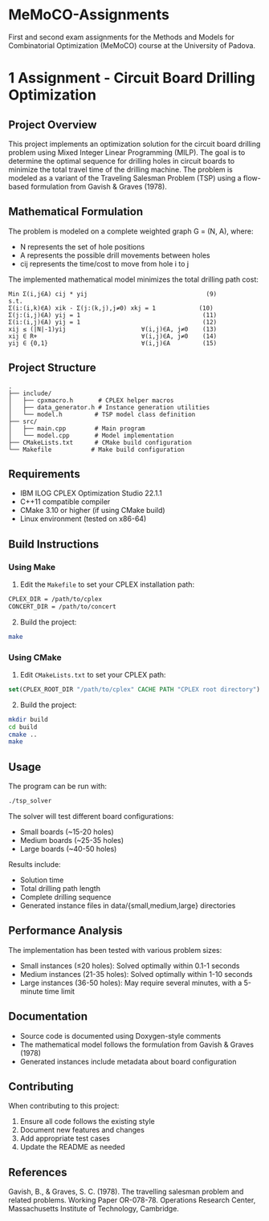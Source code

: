 # MeMoCO-Assignments
First and second exam assignments for the Methods and Models for Combinatorial Optimization (MeMoCO) course at the University of Padova.

# 1 Assignment - Circuit Board Drilling Optimization

## Project Overview
This project implements an optimization solution for the circuit board drilling problem using Mixed Integer Linear Programming (MILP). The goal is to determine the optimal sequence for drilling holes in circuit boards to minimize the total travel time of the drilling machine. The problem is modeled as a variant of the Traveling Salesman Problem (TSP) using a flow-based formulation from Gavish & Graves (1978).

## Mathematical Formulation
The problem is modeled on a complete weighted graph G = (N, A), where:
- N represents the set of hole positions
- A represents the possible drill movements between holes
- cij represents the time/cost to move from hole i to j

The implemented mathematical model minimizes the total drilling path cost:

```
Min Σ(i,j∈A) cij * yij                                 (9)
s.t.
Σ(i:(i,k)∈A) xik - Σ(j:(k,j),j≠0) xkj = 1            (10)
Σ(j:(i,j)∈A) yij = 1                                  (11)
Σ(i:(i,j)∈A) yij = 1                                  (12)
xij ≤ (|N|-1)yij                     ∀(i,j)∈A, j≠0    (13)
xij ∈ R+                             ∀(i,j)∈A, j≠0    (14)
yij ∈ {0,1}                          ∀(i,j)∈A         (15)
```

## Project Structure
```
.
├── include/
│   ├── cpxmacro.h       # CPLEX helper macros
│   ├── data_generator.h # Instance generation utilities
│   └── model.h         # TSP model class definition
├── src/
│   ├── main.cpp        # Main program
│   └── model.cpp       # Model implementation
├── CMakeLists.txt      # CMake build configuration
└── Makefile           # Make build configuration
```

## Requirements
- IBM ILOG CPLEX Optimization Studio 22.1.1
- C++11 compatible compiler
- CMake 3.10 or higher (if using CMake build)
- Linux environment (tested on x86-64)

## Build Instructions

### Using Make
1. Edit the `Makefile` to set your CPLEX installation path:
```bash
CPLEX_DIR = /path/to/cplex
CONCERT_DIR = /path/to/concert
```

2. Build the project:
```bash
make
```

### Using CMake
1. Edit `CMakeLists.txt` to set your CPLEX path:
```cmake
set(CPLEX_ROOT_DIR "/path/to/cplex" CACHE PATH "CPLEX root directory")
```

2. Build the project:
```bash
mkdir build
cd build
cmake ..
make
```

## Usage
The program can be run with:
```bash
./tsp_solver
```

The solver will test different board configurations:
- Small boards (~15-20 holes)
- Medium boards (~25-35 holes)
- Large boards (~40-50 holes)

Results include:
- Solution time
- Total drilling path length
- Complete drilling sequence
- Generated instance files in data/{small,medium,large} directories

## Performance Analysis
The implementation has been tested with various problem sizes:
- Small instances (≤20 holes): Solved optimally within 0.1-1 seconds
- Medium instances (21-35 holes): Solved optimally within 1-10 seconds
- Large instances (36-50 holes): May require several minutes, with a 5-minute time limit

## Documentation
- Source code is documented using Doxygen-style comments
- The mathematical model follows the formulation from Gavish & Graves (1978)
- Generated instances include metadata about board configuration

## Contributing
When contributing to this project:
1. Ensure all code follows the existing style
2. Document new features and changes
3. Add appropriate test cases
4. Update the README as needed

## References
Gavish, B., & Graves, S. C. (1978). The travelling salesman problem and related problems. Working Paper OR-078-78. Operations Research Center, Massachusetts Institute of Technology, Cambridge.